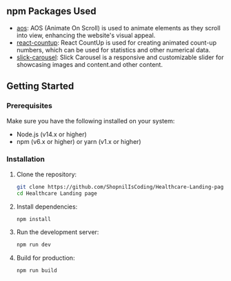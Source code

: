 ## npm Packages Used

- [aos](https://www.npmjs.com/package/aos): AOS (Animate On Scroll) is used to animate elements as they scroll into view, enhancing the website's visual appeal.
- [react-countup](https://www.npmjs.com/package/react-countup): React CountUp is used for creating animated count-up numbers, which can be used for statistics and other numerical data.
- [slick-carousel](https://www.npmjs.com/package/slick-carousel): Slick Carousel is a responsive and customizable slider for showcasing images and content.and other content.

## Getting Started

### Prerequisites

Make sure you have the following installed on your system:
- Node.js (v14.x or higher)
- npm (v6.x or higher) or yarn (v1.x or higher)

### Installation

1. Clone the repository:
   ```bash
   git clone https://github.com/ShopnilIsCoding/Healthcare-Landing-page.git
   cd Healthcare Landing page
2. Install dependencies:
   ```bash
   npm install
3. Run the development server:
   ```bash
   npm run dev
4. Build for production:
   ```bash
   npm run build
